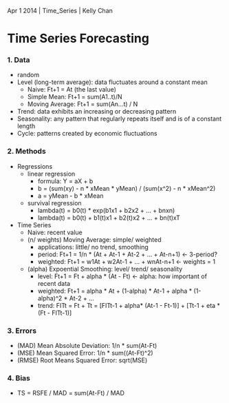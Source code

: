 Apr 1 2014 | Time_Series | Kelly Chan
# Time Series Forecasting

### 1. Data
- random
- Level (long-term average): data fluctuates around a constant mean
    - Naive: Ft+1 = At (the last value)
    - Simple Mean: Ft+1 = sum(A1..t)/N
    - Moving Average: Ft+1 = sum(An...t) / N
- Trend: data exhibits an increasing or decreasing pattern
- Seasonality: any pattern that regularly repeats itself and is of a constant length
- Cycle: patterns created by economic fluctuations 


### 2. Methods
- Regressions
    - linear regression
        - formula: Y = aX + b
        - b = (sum(xy) - n * xMean * yMean)  / (sum(x^2) - n * xMean^2)
        - a = yMean - b * xMean
    - survival regression
        - lambda(t) = b0(t) * exp(b1x1 + b2x2 + ... + bnxn)
        - lambda(t) = b0(t) + b1(t)x1 + b2(t)x2 + ... + bn(t)xT
- Time Series
    - Naive: recent value
    - (n/ weights) Moving Average: simple/ weighted
        - applications: little/ no trend, smoothing
        - period: Ft+1 = 1/n * (At + At-1 + At-2 + ... + At-n+1) <- 3-period?
        - weighted: Ft+1 = w1At + w2At-1 + ... + wnAt-n+1 <- weights = 1
    - (alpha) Expoential Smoothing: level/ trend/ seasonality
        - level: Ft+1 = Ft + alpha * (At - Ft) <- alpha: how important of recent data
        - weighted: Ft+1 = alpha * At + (1-alpha) * At-1 + alpha * (1-alpha)^2 * At-2 + ...
        - trend: FITt = Ft + Tt = [FITt-1 + alpha* (At-1 - Ft-1)] + [Tt-1 + eta * (Ft - FITt-1)]

### 3. Errors
- (MAD) Mean Absolute Deviation: 1/n * sum(At-Ft)
- (MSE) Mean Squared Error: 1/n * sum((At-Ft)^2)
- (RMSE) Root Means Squared Error: sqrt(MSE)

### 4. Bias
- TS = RSFE / MAD = sum(At-Ft) / MAD
